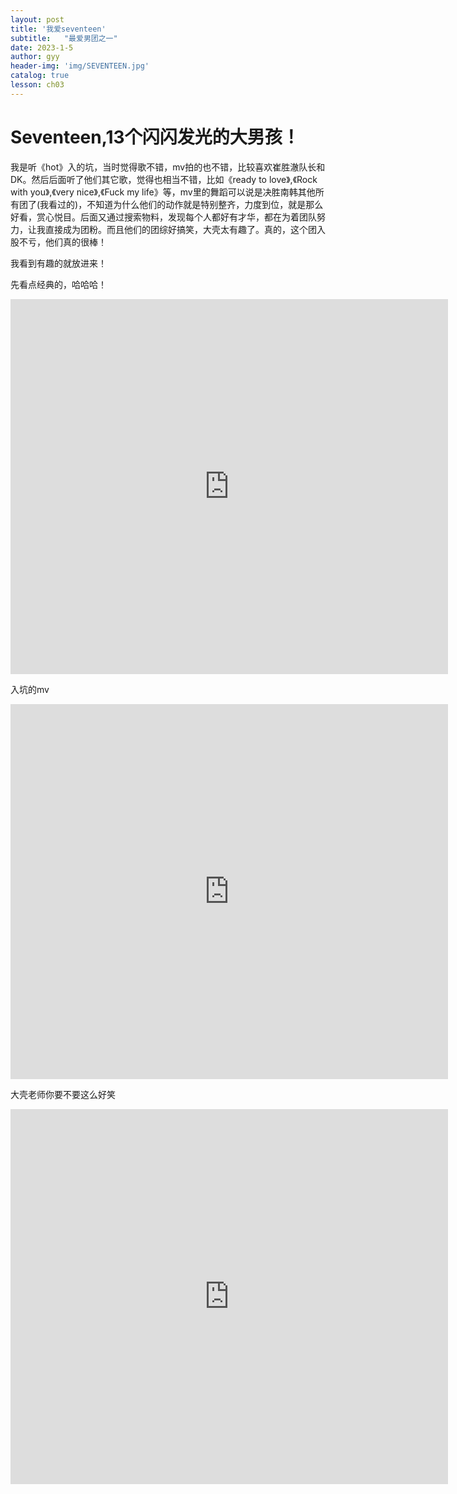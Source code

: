 ```yaml
---
layout: post
title: '我爱seventeen'
subtitle:   "最爱男团之一"
date: 2023-1-5
author: gyy
header-img: 'img/SEVENTEEN.jpg'
catalog: true
lesson: ch03
---
```

# Seventeen,13个闪闪发光的大男孩！
我是听《hot》入的坑，当时觉得歌不错，mv拍的也不错，比较喜欢崔胜澈队长和DK。然后后面听了他们其它歌，觉得也相当不错，比如《ready to love》,《Rock with you》,《very nice》,《Fuck my life》等，mv里的舞蹈可以说是决胜南韩其他所有团了(我看过的)，不知道为什么他们的动作就是特别整齐，力度到位，就是那么好看，赏心悦目。后面又通过搜索物料，发现每个人都好有才华，都在为着团队努力，让我直接成为团粉。而且他们的团综好搞笑，大壳太有趣了。真的，这个团入股不亏，他们真的很棒！

我看到有趣的就放进来！

先看点经典的，哈哈哈！
<iframe 
src="https://www.bilibili.com/video/BV1Sb411W788/?share_source=copy_web&vd_source=5829424a7f9e58bac02136e41b46620c" 
scrolling="no" 
border="0" 
frameborder="yes" 
framespacing="5" 
allowfullscreen="true" 
height=600 
width=700> 
</iframe>

入坑的mv
<iframe 
src="https://www.bilibili.com/video/BV1pL411G797/?share_source=copy_web&vd_source=5829424a7f9e58bac02136e41b46620c" 
scrolling="no" 
border="0" 
frameborder="yes" 
framespacing="5" 
allowfullscreen="true" 
height=600 
width=700> 
</iframe>

大壳老师你要不要这么好笑
<iframe 
src="https://www.bilibili.com/video/BV1GK4y1678L/?share_source=copy_web&vd_source=5829424a7f9e58bac02136e41b46620c" 
scrolling="no" 
border="0" 
frameborder="yes" 
framespacing="5" 
allowfullscreen="true" 
height=600 
width=700> 
</iframe>